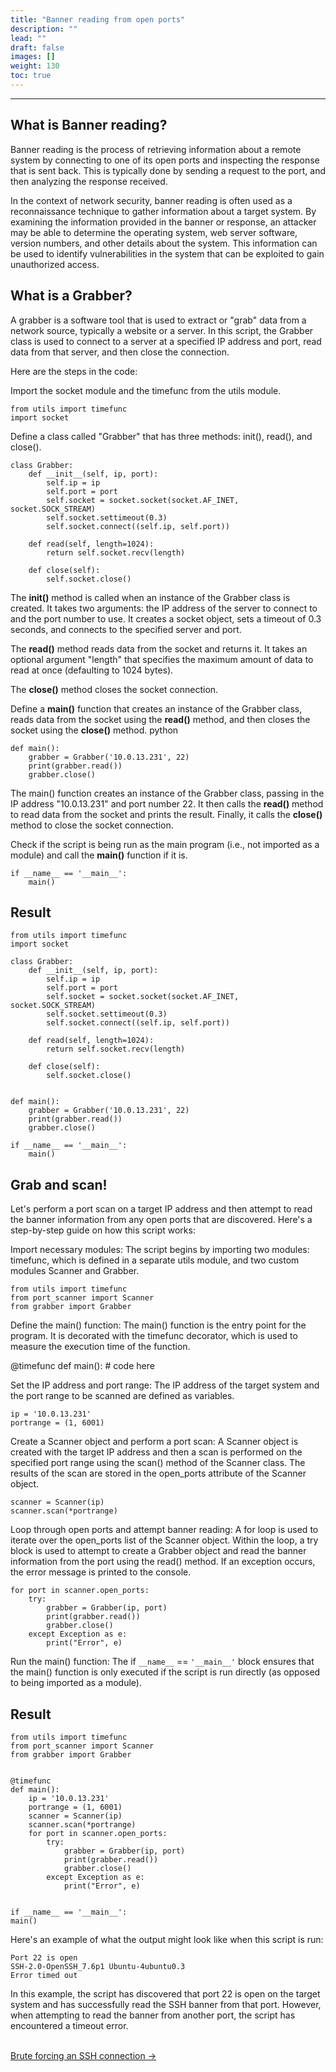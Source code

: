 ```yaml
---
title: "Banner reading from open ports"
description: ""
lead: ""
draft: false
images: []
weight: 130
toc: true
---
```


---

## What is Banner reading?

Banner reading is the process of retrieving information about a remote system by connecting to one of its open ports and inspecting the response that is sent back. This is typically done by sending a request to the port, and then analyzing the response received.

In the context of network security, banner reading is often used as a reconnaissance technique to gather information about a target system. By examining the information provided in the banner or response, an attacker may be able to determine the operating system, web server software, version numbers, and other details about the system. This information can be used to identify vulnerabilities in the system that can be exploited to gain unauthorized access.

## What is a Grabber?

A grabber is a software tool that is used to extract or "grab" data from a network source, typically a website or a server. In this script, the Grabber class is used to connect to a server at a specified IP address and port, read data from that server, and then close the connection.

Here are the steps in the code:

Import the socket module and the timefunc from the utils module.

    from utils import timefunc
    import socket

Define a class called "Grabber" that has three methods: init(), read(), and close().

    class Grabber:
        def __init__(self, ip, port):
            self.ip = ip
            self.port = port
            self.socket = socket.socket(socket.AF_INET, socket.SOCK_STREAM)
            self.socket.settimeout(0.3)
            self.socket.connect((self.ip, self.port))

        def read(self, length=1024):
            return self.socket.recv(length)

        def close(self):
            self.socket.close()

The **init()** method is called when an instance of the Grabber class is created. It takes two arguments: the IP address of the server to connect to and the port number to use. It creates a socket object, sets a timeout of 0.3 seconds, and connects to the specified server and port.

The **read()** method reads data from the socket and returns it. It takes an optional argument "length" that specifies the maximum amount of data to read at once (defaulting to 1024 bytes).

The **close()** method closes the socket connection.

Define a **main()** function that creates an instance of the Grabber class, reads data from the socket using the **read()** method, and then closes the socket using the **close()** method.
python

    def main():
        grabber = Grabber('10.0.13.231', 22)
        print(grabber.read())
        grabber.close()

The main() function creates an instance of the Grabber class, passing in the IP address "10.0.13.231" and port number 22. It then calls the **read()** method to read data from the socket and prints the result. Finally, it calls the **close()** method to close the socket connection.

Check if the script is being run as the main program (i.e., not imported as a module) and call the **main()** function if it is.


    if __name__ == '__main__':
        main()


## Result

    from utils import timefunc
    import socket

    class Grabber:
        def __init__(self, ip, port):
            self.ip = ip
            self.port = port
            self.socket = socket.socket(socket.AF_INET, socket.SOCK_STREAM)
            self.socket.settimeout(0.3)
            self.socket.connect((self.ip, self.port))

        def read(self, length=1024):
            return self.socket.recv(length) 

        def close(self):
            self.socket.close() 


    def main():
        grabber = Grabber('10.0.13.231', 22)
        print(grabber.read())
        grabber.close()

    if __name__ == '__main__':
        main()


## Grab and scan!

Let's perform a port scan on a target IP address and then attempt to read the banner information from any open ports that are discovered. Here's a step-by-step guide on how this script works:

Import necessary modules: The script begins by importing two modules: timefunc, which is defined in a separate utils module, and two custom modules Scanner and Grabber.

    from utils import timefunc
    from port_scanner import Scanner
    from grabber import Grabber

Define the main() function: The main() function is the entry point for the program. It is decorated with the timefunc decorator, which is used to measure the execution time of the function.

@timefunc
def main():
    # code here

Set the IP address and port range: The IP address of the target system and the port range to be scanned are defined as variables.

    ip = '10.0.13.231'
    portrange = (1, 6001)

Create a Scanner object and perform a port scan: A Scanner object is created with the target IP address and then a scan is performed on the specified port range using the scan() method of the Scanner class. The results of the scan are stored in the open_ports attribute of the Scanner object.

    scanner = Scanner(ip)
    scanner.scan(*portrange)

Loop through open ports and attempt banner reading: A for loop is used to iterate over the open_ports list of the Scanner object. Within the loop, a try block is used to attempt to create a Grabber object and read the banner information from the port using the read() method. If an exception occurs, the error message is printed to the console.

    for port in scanner.open_ports:
        try:
            grabber = Grabber(ip, port)
            print(grabber.read())
            grabber.close()
        except Exception as e:
            print("Error", e)

Run the main() function: The if `__name__` == `'__main__'` block ensures that the main() function is only executed if the script is run directly (as opposed to being imported as a module).

    
## Result 

    from utils import timefunc
    from port_scanner import Scanner
    from grabber import Grabber


    @timefunc
    def main():
        ip = '10.0.13.231'
        portrange = (1, 6001)
        scanner = Scanner(ip)
        scanner.scan(*portrange)
        for port in scanner.open_ports:
            try:
                grabber = Grabber(ip, port)
                print(grabber.read())
                grabber.close()
            except Exception as e:
                print("Error", e)


    if __name__ == '__main__':
    main()

Here's an example of what the output might look like when this script is run:

    Port 22 is open
    SSH-2.0-OpenSSH_7.6p1 Ubuntu-4ubuntu0.3
    Error timed out

In this example, the script has discovered that port 22 is open on the target system and has successfully read the SSH banner from that port. However, when attempting to read the banner from another port, the script has encountered a timeout error.

<br>
 <a href="/docs/tutorials/pythonsecurity/sshbruteforce/"> Brute forcing an SSH connection &rarr;</a>